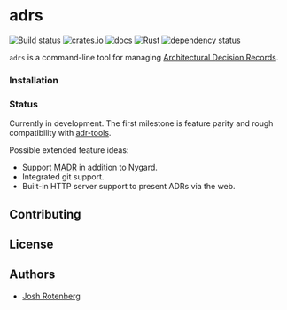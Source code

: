 # adrs

![Build status](https://github.com/joshrotenberg/adrs/workflows/Elixir%20CI/badge.svg)
[![crates.io](https://img.shields.io/crates/d/adrs.svg)](https://crates.io/crates/adrs)
[![docs](https://docs.rs/adrs/badge.svg)](https://docs.rs/adrs)
[![Rust](https://github.com/joshrotenberg/adrs/workflows/Rust/badge.svg)](https://github.com/joshrotenberg/adrs/actions?query=workflow%3ARust)
[![dependency status](https://deps.rs/repo/github/joshrotenberg/adrs/status.svg)](https://deps.rs/repo/github/joshrotenberg/adrs)


`adrs` is a command-line tool for managing [Architectural Decision Records][0]. 

### Installation

### Status

Currently in development. The first milestone is feature parity and rough compatibility with [adr-tools][1]. 

Possible extended feature ideas:

* Support [MADR][2] in addition to Nygard.
* Integrated git support.
* Built-in HTTP server support to present ADRs via the web.

## Contributing
## License

## Authors

* [Josh Rotenberg][3]

[0]: https://adr.github.io 
[1]: https://github.com/npryce/adr-tools
[2]: https://adr.github.io/madr/
[3]: https://github.com/joshrotenberg